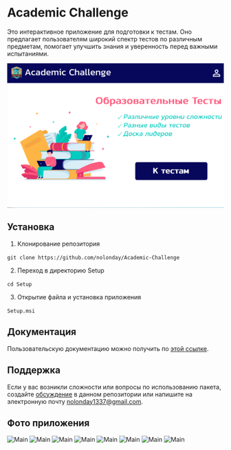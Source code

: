 # Academic Challenge
Это интерактивное приложение для подготовки к тестам. Оно предлагает пользователям широкий спектр тестов 
по различным предметам, помогает улучшить знания и уверенность перед важными испытаниями.

![Main](Images/Image1.png)

## Установка 
1. Клонирование репозитория 

```git clone https://github.com/nolonday/Academic-Challenge```

2. Переход в директорию Setup

```cd Setup```

3. Открытие файла и установка приложения

```Setup.msi```

## Документация
Пользовательскую документацию можно получить по [этой ссылке](Docs/index.md).

## Поддержка
Если у вас возникли сложности или вопросы по использованию пакета, создайте 
[обсуждение](https://github.com/nolonday/Academic-Challenge/issues/new/choose) в данном репозитории или напишите на электронную почту <nolonday1337@gmail.com>.

## Фото приложения
![Main](Images/Image2.png)
![Main](Images/Image4.png)
![Main](Images/Image3.png)
![Main](Images/Image5.png)
![Main](Images/Image7.png)
![Main](Images/Image6.png)
![Main](Images/Image8.png)
![Main](Images/Image9.png)

